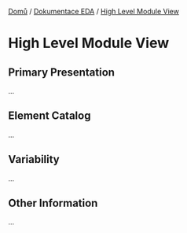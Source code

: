 [Domů](/README.md) / [Dokumentace EDA](/Dokumentace/EDA/README.md) / [High Level Module View](/Dokumentace/EDA/pages/module-view.md)

# High Level Module View

## Primary Presentation
...

## Element Catalog
...

## Variability 
...

## Other Information
...
